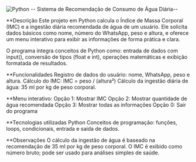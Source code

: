 ![Python](https://img.shields.io/badge/Python-3.11-blue)
-- Sistema de Recomendação de Consumo de Água Diária-- 

**Descrição
Este projeto em Python calcula o Índice de Massa Corporal (IMC) e a ingestão diária recomendada de água de um usuário. Ele solicita dados básicos como nome, número do WhatsApp, peso e altura, e oferece um menu interativo para exibir as informações de forma prática e clara.

O programa integra conceitos de Python como: entrada de dados com input(), conversão de tipos (float e int), operações matemáticas e exibição formatada de resultados.

**Funcionalidades
Registro de dados do usuário: nome, WhatsApp, peso e altura.
Cálculo do IMC: IMC = peso / (altura²)
Cálculo da ingestão diária de água: 35 ml por kg de peso corporal.

**Menu interativo:
Opção 1: Mostrar IMC
Opção 2: Mostrar quantidade de água recomendada
Opção 3: Mostrar todas as informações
Opção 0: Sair do programa

**Tecnologias utilizadas
Python 
Conceitos de programação: funções, loops, condicionais, entrada e saída de dados.

**Observações
O cálculo da ingestão de água é baseado na recomendação de 35 ml por kg de peso corporal.
O IMC é exibido como número bruto; pode ser usado para análises simples de saúde.
